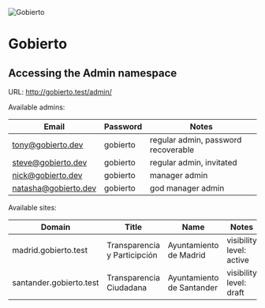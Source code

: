 ![Gobierto](https://gobierto.es/assets/logo_gobierto.png)

# Gobierto

## Accessing the Admin namespace

URL: http://gobierto.test/admin/

Available admins:

| Email                | Password | Notes                               |
| ---                  | ---      | ---                                 |
| tony@gobierto.dev    | gobierto | regular admin, password recoverable |
| steve@gobierto.dev   | gobierto | regular admin, invitated            |
| nick@gobierto.dev    | gobierto | manager admin                       |
| natasha@gobierto.dev | gobierto | god manager admin                   |

Available sites:

| Domain                 | Title                        | Name                      | Notes                    | Modules                      |
| ---                    | ---                          | ---                       | ---                      | ---                          |
| madrid.gobierto.test   | Transparencia y Participción | Ayuntamiento de Madrid    | visibility level: active | Budgets, BudgetConsultations |
| santander.gobierto.test| Transparencia Ciudadana      | Ayuntamiento de Santander | visibility level: draft  | Budgets                      |
